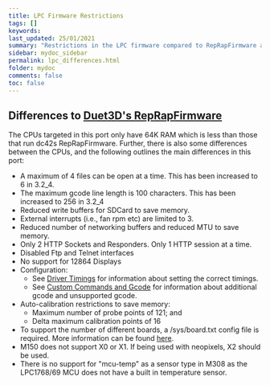 ```yaml
---
title: LPC Firmware Restrictions
tags: []
keywords: 
last_updated: 25/01/2021
summary: "Restrictions in the LPC firmware compared to RepRapFirmware available on Duet3D hardware"
sidebar: mydoc_sidebar
permalink: lpc_differences.html
folder: mydoc
comments: false
toc: false
---
```


## Differences to [Duet3D's RepRapFirmware](https://github.com/Duet3D/RepRapFirmware)

The CPUs targeted in this port only have 64K RAM which is less than those that run dc42s RepRapFirmware. Further, there is also some differences between the CPUs, and the following outlines the main differences in this port:  
* A maximum of 4 files can be open at a time. This has been increased to 6 in 3.2_4.
* The maximum gcode line length is 100 characters. This has been increased to 256 in 3.2_4
* Reduced write buffers for SDCard to save memory.
* External interrupts (i.e., fan rpm etc) are limited to 3.
* Reduced number of networking buffers and reduced MTU to save memory.
* Only 2 HTTP Sockets and Responders. Only 1 HTTP session at a time.
* Disabled Ftp and Telnet interfaces
* No support for 12864 Displays
* Configuration:
  * See [Driver Timings](driver_timings.html) for information about setting the correct timings.
  * See [Custom Commands and Gcode](custom.html) for information about additional gcode and unsupported gcode.  
* Auto-calibration restrictions to save memory:
  * Maximum number of probe points of 121; and
  * Delta maximum calibration points of 16
* To support the number of different boards, a /sys/board.txt config file is required. More information can be found [here](board_txt.html).
* M150 does not support X0 or X1. If being used with neopixels, X2 should be used. 
* There is no support for "mcu-temp" as a sensor type in M308 as the LPC1768/69 MCU does not have a built in temperature sensor.